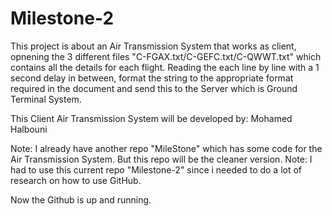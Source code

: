 # Milestone-2

This project is about an Air Transmission System that works as client, opnening the 3 different files "C-FGAX.txt/C-GEFC.txt/C-QWWT.txt" which contains all the details for each flight. 
Reading the each line by line with a 1 second delay in between, format the string to the appropriate format required in the document and send this to the Server which is Ground Terminal System.

This Client Air Transmission System will be developed by: Mohamed Halbouni

Note: I already have another repo "MileStone" which has some code for the Air Transmission System. But this repo will be the cleaner version. 
Note: I had to use this current repo "Milestone-2" since i needed to do a lot of research on how to use GitHub.

Now the Github is up and running.